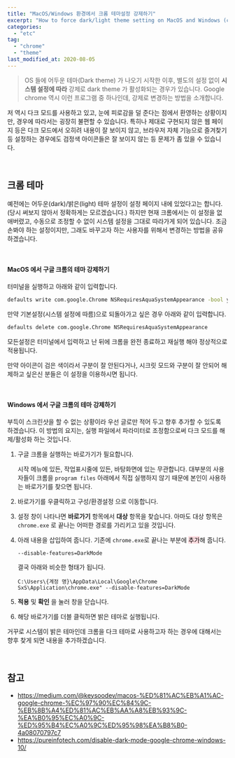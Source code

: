 ```yaml
---
title: "MacOS/Windows 환경에서 크롬 테마설정 강제하기"
excerpt: "How to force dark/light theme setting on MacOS and Windows (currently not in settings page)"
categories:
  - "etc"
tag:
  - "chrome"
  - "theme"
last_modified_at: 2020-08-05
---
```


> OS 들에 어두운 테마(Dark theme) 가 나오기 시작한 이후, 별도의 설정 없이 **시스템 설정에 따라** 강제로 dark theme 가 활성화되는 경우가 있습니다. Google chrome 역시 이런 프로그램 중 하나인데, 강제로 변경하는 방법을 소개합니다.

저 역시 다크 모드를 사용하고 있고, 눈에 피로감을 덜 준다는 점에서 환영하는 상황이지만, 경우에 따라서는 굉장히 불편할 수 있습니다. 특히나 제대로 구현되지 않은 웹 페이지 등은 다크 모드에서 오히려 내용이 잘 보이지 않고, 브라우저 자체 기능으로 즐겨찾기 등 설정하는 경우에도 검정색 아이콘들은 잘 보이지 않는 등 문제가 좀 있을 수 있습니다. 

<br/>

## 크롬 테마 

예전에는 어두운(dark)/밝은(light) 테마 설정이 설정 페이지 내에 있었다고는 합니다. (당시 써보지 않아서 정확하게는 모르겠습니다.) 하지만 현재 크롬에서는 이 설정을 없애버렸고, 수동으로 조정할 수 없이 시스템 설정을 그대로 따라가게 되어 있습니다. 조금 손봐야 하는 설정이지만, 그래도 바꾸고자 하는 사용자를 위해서 변경하는 방법을 공유하겠습니다. 

<br/>

#### MacOS 에서 구글 크롬의 테마 강제하기

터미널을 실행하고 아래와 같이 입력합니다. 

```sh
defaults write com.google.Chrome NSRequiresAquaSystemAppearance -bool yes
```

만약 기본설정(시스템 설정에 따름)으로 되돌아가고 싶은 경우 아래와 같이 입력합니다. 

```sh
defaults delete com.google.Chrome NSRequiresAquaSystemAppearance
```

모든설정은 터미널에서 입력하고 난 뒤에 크롬을 완전 종료하고 재실행 해야 정상적으로 적용됩니다. 

만약 아이콘이 검은 색이라서 구분이 잘 안된다거나, 시크릿 모드와 구분이 잘 안되어 해제하고 싶은신 분들은 이 설정을 이용하시면 됩니다.

<br/>

#### Windows 에서 구글 크롬의 테마 강제하기

부득이 스크린샷을 할 수 없는 상황이라 우선 글로만 적어 두고 향후 추가할 수 있도록 하겠습니다. 이 방법의 요지는, 실행 파일에서 파라미터로 조정함으로써 다크 모드를 해제/활성화 하는 것입니다.

1. 구글 크롬을 실행하는 바로가기가 필요합니다. 

   시작 메뉴에 있든, 작업표시줄에 있든, 바탕화면에 있는 무관합니다. 대부분의 사용자들이 크롬을 `program files` 아래에서 직접 실행하지 않기 때문에 본인이 사용하는 바로가기를 찾으면 됩니다.

2. 바로가기를 우클릭하고 구성/환경설정 으로 이동합니다. 

3. 설정 창이 나타나면 **바로가기** 항목에서 **대상** 항목을 찾습니다. 
  아마도 대상 항목은 `chrome.exe` 로 끝나는 어떠한 경로를 가리키고 있을 것입니다.

4. 아래 내용을 삽입하여 줍니다. 기존에 `chrome.exe`로 끝나는 부분에 <mark style='background-color: #ffdce0'>추가</mark>해 줍니다.

   ```
   --disable-features=DarkMode
   ```

   결국 아래와 비슷한 형태가 됩니다.

   ```
   C:\Users\{계정 명}\AppData\Local\Google\Chrome SxS\Application\chrome.exe" --disable-features=DarkMode
   ```

5. **적용** 및 **확인** 을 눌러 창을 닫습니다.

6. 해당 바로가기를 더블 클릭하면 밝은 테마로 실행됩니다.

거꾸로 시스템이 밝은 테마인데 크롬을 다크 테마로 사용하고자 하는 경우에 대해서는 향후 찾게 되면 내용을 추가하겠습니다. 

<br/>

## 참고

- https://medium.com/@keysoodev/macos-%ED%81%AC%EB%A1%AC-google-chrome-%EC%97%90%EC%84%9C-%EB%8B%A4%ED%81%AC%EB%AA%A8%EB%93%9C-%EA%B0%95%EC%A0%9C-%ED%95%B4%EC%A0%9C%ED%95%98%EA%B8%B0-4a08070797c7
- https://pureinfotech.com/disable-dark-mode-google-chrome-windows-10/